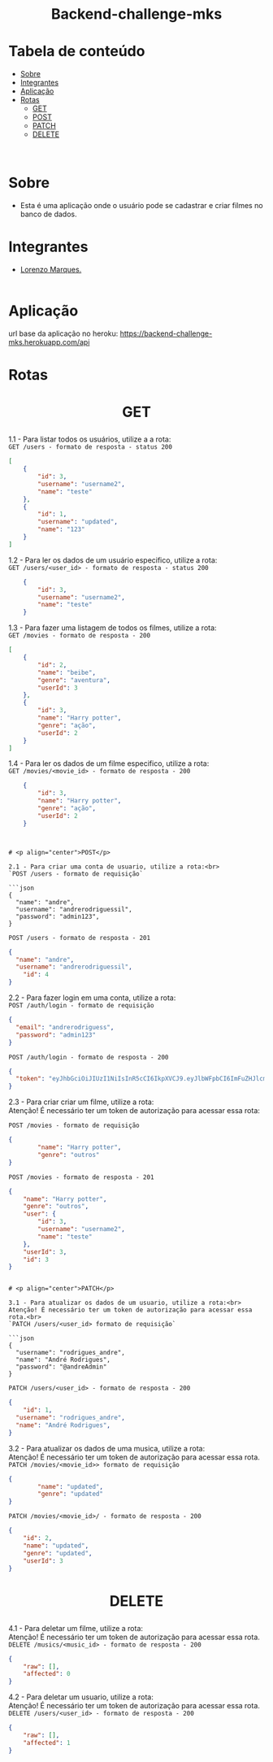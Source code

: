 <h1 align="center">Backend-challenge-mks</h1>

# Tabela de conteúdo

<!--ts-->
 - [Sobre](#Sobre)
 - [Integrantes](#Integrantes)
 - [Aplicação](#Aplicação)
 - [Rotas](#Rotas)
    - [GET](#GET)
    - [POST](#POST)
    - [PATCH](#PATCH)
    - [DELETE](DELETE)
<!--te-->

<br>

# Sobre

- Esta é uma aplicação onde o usuário pode se cadastrar e criar filmes no banco de dados.
  <br>

# Integrantes

- <a href="https://github.com/LorenzoMarques">Lorenzo Marques.</a> <br>
  <br>

# Aplicação

url base da aplicação no heroku: https://backend-challenge-mks.herokuapp.com/api

# Rotas

# <p align="center">GET</p>

1.1 - Para listar todos os usuários, utilize a a rota: <br>
`GET /users - formato de resposta - status 200`

```json
[
	{
		"id": 3,
		"username": "username2",
		"name": "teste"
	},
	{
		"id": 1,
		"username": "updated",
		"name": "123"
	}
]
```

1.2 - Para ler os dados de um usuário especifico, utilize a rota:<br>
`GET /users/<user_id> - formato de resposta - status 200`

```json
	{
		"id": 3,
		"username": "username2",
		"name": "teste"
	}
```


1.3 - Para fazer uma listagem de todos os filmes, utilize a rota:<br>
`GET /movies - formato de resposta - 200`

```json
[
	{
		"id": 2,
		"name": "beibe",
		"genre": "aventura",
		"userId": 3
	},
	{
		"id": 3,
		"name": "Harry potter",
		"genre": "ação",
		"userId": 2
	}
]
```

1.4 - Para ler os dados de um filme especifico, utilize a rota:<br>
`GET /movies/<movie_id> - formato de resposta - 200`

```json
	{
		"id": 3,
		"name": "Harry potter",
		"genre": "ação",
		"userId": 2
	}
```

```


# <p align="center">POST</p>

2.1 - Para criar uma conta de usuario, utilize a rota:<br>
`POST /users - formato de requisição`

```json
{
  "name": "andre",
  "username": "andrerodriguessil",
  "password": "admin123",
}
```

`POST /users - formato de resposta - 201`

```json
{
  "name": "andre",
  "username": "andrerodriguessil",
	"id": 4
}
```

2.2 - Para fazer login em uma conta, utilize a rota:<br>
`POST /auth/login - formato de requisição`

```json
{
  "email": "andrerodriguess",
  "password": "admin123"
}
```

`POST /auth/login - formato de resposta - 200`

```json
{
  "token": "eyJhbGciOiJIUzI1NiIsInR5cCI6IkpXVCJ9.eyJlbWFpbCI6ImFuZHJlcm9kcmlndWVzc2lsQGdtYWlsLmNvbSIsImlhdCI6MTY1MzYyMDIwOSwiZXhwIjoxNjUzNzA2NjA5fQ.fPnervTSxD4JvoTpgvitV23GDhy328iH9zHKb-eCS0w"
}
```

2.3 - Para criar criar um filme, utilize a rota:<br>
Atenção! É necessário ter um token de autorização para acessar essa rota:<br>

`POST /movies - formato de requisição`

```json
{
		"name": "Harry potter",
		"genre": "outros"
}
```

`POST /movies - formato de resposta - 201`

```json
{
	"name": "Harry potter",
	"genre": "outros",
	"user": {
		"id": 3,
		"username": "username2",
		"name": "teste"
	},
	"userId": 3,
	"id": 3
}
```

```

# <p align="center">PATCH</p>

3.1 - Para atualizar os dados de um usuario, utilize a rota:<br>
Atenção! É necessário ter um token de autorização para acessar essa rota.<br>
`PATCH /users/<user_id> formato de requisição`

```json
{
  "username": "rodrigues_andre",
  "name": "André Rodrigues",
  "password": "@andreAdmin"
}
```

`PATCH /users/<user_id> - formato de resposta - 200`

```json
{
	"id": 1,
  "username": "rodrigues_andre",
  "name": "André Rodrigues",
}
```

3.2 - Para atualizar os dados de uma musica, utilize a rota:<br>
Atenção! É necessário ter um token de autorização para acessar essa rota.<br>
`PATCH /movies/<movie_id>> formato de requisição`

```json
{
		"name": "updated",
		"genre": "updated"
}
```

`PATCH /movies/<movie_id>/ - formato de resposta - 200`

```json
{
	"id": 2,
	"name": "updated",
	"genre": "updated",
	"userId": 3
}
```



# <p align="center">DELETE</p>

4.1 - Para deletar um filme, utilize a rota:<br>
Atenção! É necessário ter um token de autorização para acessar essa rota.<br>
`DELETE /musics/<music_id> - formato de resposta - 200`

```json
{
	"raw": [],
	"affected": 0
}
```

4.2 - Para deletar um usuario, utilize a rota:<br>
Atenção! É necessário ter um token de autorização para acessar essa rota.<br>
`DELETE /users/<user_id> - formato de resposta - 200`

```json
{
	"raw": [],
	"affected": 1
}
```

